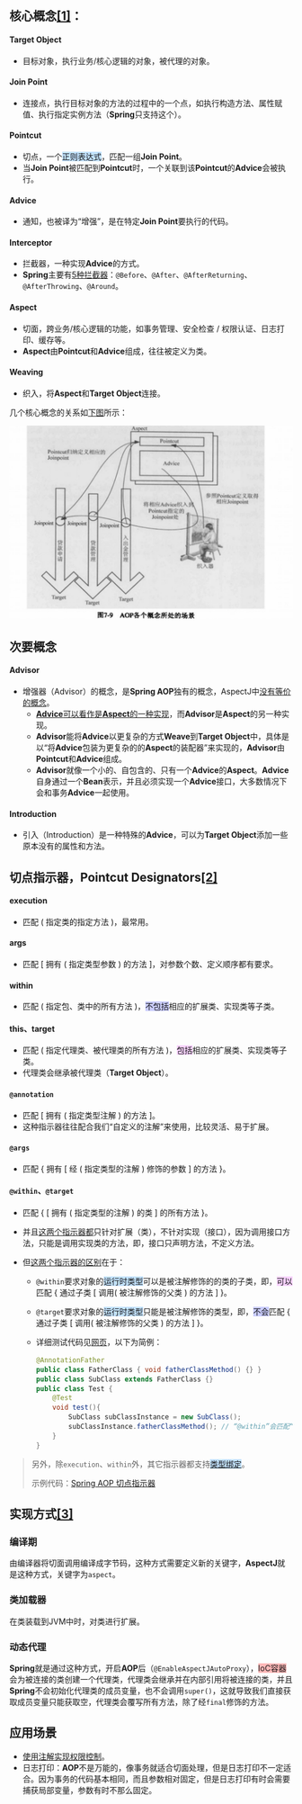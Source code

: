 ## 核心概念[[1]](https://www.jianshu.com/p/a21256903fdd)：

#### Target Object

- 目标对象，执行业务/核心逻辑的对象，被代理的对象。

#### Join Point

- 连接点，执行目标对象的方法的过程中的一个点，如执行构造方法、属性赋值、执行指定实例方法（**Spring**只支持这个）。

#### Pointcut

- 切点，一个<span style=background:#c2e2ff>正则表达式</span>，匹配一组**Join Point**。
- 当**Join Point**被匹配到**Pointcut**时，一个关联到该**Pointcut**的**Advice**会被执行。

#### Advice

- 通知，也被译为“增强”，是在特定**Join Point**要执行的代码。

#### Interceptor

- 拦截器，一种实现**Advice**的方式。
- **Spring**主要有[5种拦截器](https://docs.spring.io/spring-framework/docs/current/reference/html/core.html#aop-introduction-defn)：`@Before`、`@After`、`@AfterReturning`、`@AfterThrowing`、`@Around`。

#### Aspect

- 切面，跨业务/核心逻辑的功能，如事务管理、安全检查 / 权限认证、日志打印、缓存等。
- **Aspect**由**Pointcut**和**Advice**组成，往往被定义为类。

#### Weaving

- 织入，将**Aspect**和**Target Object**连接。

几个核心概念的关系如[下图](https://blog.csdn.net/q982151756/article/details/80513340)所示：

![](../images/5/aspect_oriented_programming.png)



## 次要概念

#### Advisor

- 增强器（Advisor）的概念，是**Spring AOP**独有的概念，AspectJ中[没有等价的概念](https://docs.spring.io/spring-framework/docs/current/reference/html/core.html#aop-schema-advisors)。
  - [**Advice**可以看作是**Aspect**的一种实现](https://blog.csdn.net/j080624/article/details/53996875)，而**Advisor**是**Aspect**的另一种实现。
  - **Advisor**能将**Advice**以更复杂的方式**Weave**到**Target Object**中，具体是以“将**Advice**包装为更复杂的的**Aspect**的装配器”来实现的，**Advisor**由**Pointcut**和**Advice**组成。
  - **Advisor**就像一个小的、自包含的、只有一个**Advice**的**Aspect**。**Advice**自身通过一个**Bean**表示，并且必须实现一个**Advice**接口，大多数情况下会和事务**Advice**一起使用。


#### Introduction

- 引入（Introduction）是一种特殊的**Advice**，可以为**Target Object**添加一些原本没有的属性和方法。



## 切点指示器，Pointcut Designators[[2]](https://docs.spring.io/spring-framework/docs/current/reference/html/core.html#aop-ataspectj)

#### execution

- 匹配 ( 指定类的指定方法 )，最常用。

#### args

- 匹配 [ 拥有 ( 指定类型参数 ) 的方法 ]，对参数个数、定义顺序都有要求。

#### within

- 匹配 ( 指定包、类中的所有方法 )，<span style=background:#c9ccff>不包括</span>相应的扩展类、实现类等子类。

#### this、target

- 匹配 ( 指定代理类、被代理类的所有方法 )，<span style=background:#f8d2ff>包括</span>相应的扩展类、实现类等子类。
- 代理类会继承被代理类（**Target Object**）。

#### `@annotation`

- 匹配 [ 拥有 ( 指定类型注解 ) 的方法 ]。
- 这种指示器往往配合我们“自定义的注解”来使用，比较灵活、易于扩展。

#### `@args`

- 匹配 { 拥有 [ 经 ( 指定类型的注解 ) 修饰的参数 ] 的方法 }。

#### `@within`、`@target`

- 匹配 { [ 拥有 ( 指定类型的注解 ) 的类 ] 的所有方法 }。

- 并且[这两个指示器都](https://endwas.cn/blog/75)只针对扩展（类），不针对实现（接口），因为调用接口方法，只能是调用实现类的方法，即，接口只声明方法，不定义方法。

- 但[这两个指示器的区别](https://blog.csdn.net/demon7552003/article/details/97601209)在于：

   - `@within`要求对象的<span style=background:#c2e2ff>运行时类型</span>可以是被注解修饰的的类的子类，即，<span style=background:#f8d2ff>可以</span>匹配 { 通过子类 [ 调用( 被注解修饰的父类 ) 的方法 ] }。

   - `@target`要求对象的<span style=background:#c2e2ff>运行时类型</span>只能是被注解修饰的类型，即，<span style=background:#c9ccff>不会</span>匹配 { 通过子类 [ 调用( 被注解修饰的父类 ) 的方法 ] }。

   - 详细测试代码见[网页](https://github.com/LeanLeeOne/example/blob/master/src/test/java/com/leanlee/example/AOPApplicationTests.java)，以下为简例：

      ```java
      @AnnotationFather
      public class FatherClass { void fatherClassMethod() {} }
      public class SubClass extends FatherClass {}
      public class Test {    
          @Test
          void test(){
              SubClass subClassInstance = new SubClass();
              subClassInstance.fatherClassMethod(); // “@within”会匹配“@AnnotationFather”，但“@target”不会匹配“@AnnotationFather”。
          }
      }
      ```

> 另外，除`execution`、`within`外，其它指示器都支持[<span style=background:#c2e2ff>类型绑定</span>](https://docs.spring.io/spring-framework/docs/current/reference/html/core.html#aop-ataspectj-advice-params-passing)。
>
> 示例代码：[Spring AOP 切点指示器](https://www.jianshu.com/p/f26850aa32f0)



## 实现方式[[3]](https://www.liaoxuefeng.com/wiki/1252599548343744/1266265125480448)

### 编译期

由编译器将切面调用编译成字节码，这种方式需要定义新的关键字，**AspectJ**就是这种方式，关键字为`aspect`。

### 类加载器

在类装载到JVM中时，对类进行扩展。

### 动态代理

**Spring**就是通过这种方式，开启**AOP**后（`@EnableAspectJAutoProxy`），<span style=background:#ffb8b8>IoC容器</span>会为被连接的类创建一个代理类，代理类会继承并在内部引用将被连接的类，并且**Spring**不会初始化代理类的成员变量，也不会调用`super()`，这就导致我们直接获取成员变量只能获取空，代理类会覆写所有方法，除了经`final`修饰的方法。



## 应用场景

- [使用注解实现权限控制](https://segmentfault.com/a/1190000018001477)。
- 日志打印：**AOP**不是万能的，像事务就适合切面处理，但是日志打印不一定适合。因为事务的代码基本相同，而且参数相对固定，但是日志打印有时会需要捕获局部变量，参数有时不那么固定。

